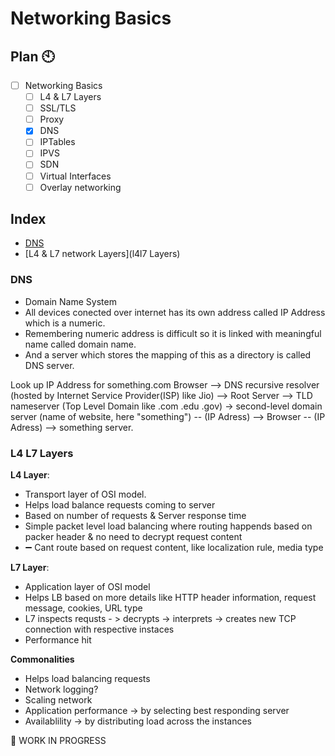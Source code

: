 ---
---
# Networking Basics

## Plan 🕙
- [ ]  Networking Basics
    - [ ]  L4 & L7 Layers
    - [ ]  SSL/TLS
    - [ ]  Proxy
    - [x]  DNS
    - [ ]  IPTables
    - [ ]  IPVS
    - [ ]  SDN
    - [ ]  Virtual Interfaces
    - [ ]  Overlay networking

## Index
- [DNS](dns)
- [L4 & L7 network Layers](l4l7 Layers)


### DNS
- Domain Name System
- All devices conected over internet has its own address called IP Address which is a numeric.
- Remembering numeric address is difficult so it is linked with meaningful name called domain name.
- And a server which stores the mapping of this as a directory is called DNS server.

Look up IP Address for something.com
Browser --> DNS recursive resolver (hosted by Internet Service Provider(ISP) like Jio) --> Root Server --> TLD nameserver (Top Level Domain like .com .edu .gov) -> second-level domain server (name of website, here "something") -- (IP Adress) --> Browser -- (IP Adress) --> something server.


### L4 L7 Layers
**L4 Layer**:
- Transport layer of OSI model.
- Helps load balance requests coming to server
- Based on number of requests & Server response time
- Simple packet level load balancing where routing happends based on packer header & no need to decrypt request content
- ➖ Cant route based on request content, like localization rule, media type

**L7 Layer**:
- Application layer  of OSI model
- Helps LB based on more details like HTTP header information, request message, cookies, URL type
- L7 inspects requsts - > decrypts -> interprets -> creates new TCP connection with respective instaces
- Performance hit

**Commonalities**
- Helps load balancing requests
- Network logging?
- Scaling network
- Application performance -> by selecting best responding server
- Availablility -> by distributing load across the instances



👷 WORK IN PROGRESS
